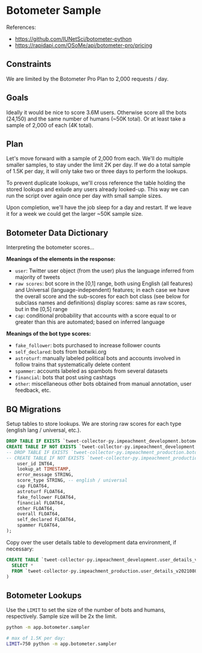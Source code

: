 
# Botometer Sample

References:
  + https://github.com/IUNetSci/botometer-python
  + https://rapidapi.com/OSoMe/api/botometer-pro/pricing

## Constraints

We are limited by the Botometer Pro Plan to 2,000 requests / day.

## Goals

Ideally it would be nice to score 3.6M users. Otherwise score all the bots (24,150) and the same number of humans (~50K total). Or at least take a sample of 2,000 of each (4K total).

## Plan

Let's move forward with a sample of 2,000 from each. We'll do multiple smaller samples, to stay under the limit 2K per day. If we do a total sample of 1.5K per day, it will only take two or three days to perform the lookups.

To prevent duplicate lookups, we'll cross reference the table holding the stored lookups and exlude any users already looked-up. This way we can run the script over again once per day with small sample sizes.

Upon completion, we'll have the job sleep for a day and restart. If we leave it for a week we could get the larger ~50K sample size.

## Botometer Data Dictionary

Interpreting the botometer scores...

**Meanings of the elements in the response:**

  + `user`: Twitter user object (from the user) plus the language inferred from majority of tweets
  + `raw scores`: bot score in the [0,1] range, both using English (all features) and Universal (language-independent) features; in each case we have the overall score and the sub-scores for each bot class (see below for subclass names and definitions)
display scores: same as raw scores, but in the [0,5] range
  + `cap`: conditional probability that accounts with a score equal to or greater than this are automated; based on inferred language

**Meanings of the bot type scores:**

 + `fake_follower`: bots purchased to increase follower counts
 + `self_declared`: bots from botwiki.org
 + `astroturf`: manually labeled political bots and accounts involved in follow trains that systematically delete content
 + `spammer`: accounts labeled as spambots from several datasets
 + `financial`: bots that post using cashtags
 + `other`: miscellaneous other bots obtained from manual annotation, user feedback, etc.

## BQ Migrations

Setup tables to store lookups. We are storing raw scores for each type (english lang / universal, etc.).

```sql
DROP TABLE IF EXISTS `tweet-collector-py.impeachment_development.botometer_scores`;
CREATE TABLE IF NOT EXISTS `tweet-collector-py.impeachment_development.botometer_scores` (
-- DROP TABLE IF EXISTS `tweet-collector-py.impeachment_production.botometer_scores`;
-- CREATE TABLE IF NOT EXISTS `tweet-collector-py.impeachment_production.botometer_scores` (
    user_id INT64,
    lookup_at TIMESTAMP,
    error_message STRING,
    score_type STRING, -- english / universal
    cap FLOAT64,
    astroturf FLOAT64,
    fake_follower FLOAT64,
    financial FLOAT64,
    other FLOAT64,
    overall FLOAT64,
    self_declared FLOAT64,
    spammer FLOAT64,
);
```

Copy over the user details table to development data environment, if necessary:

```sql
CREATE TABLE `tweet-collector-py.impeachment_development.user_details_v20210806_slim` as (
  SELECT *
  FROM `tweet-collector-py.impeachment_production.user_details_v20210806_slim`
)
```

## Botometer Lookups

Use the `LIMIT` to set the size of the number of bots and humans, respectively. Sample size will be 2x the limit.

```sh
python -m app.botometer.sampler

# max of 1.5K per day:
LIMIT=750 python -m app.botometer.sampler
```
